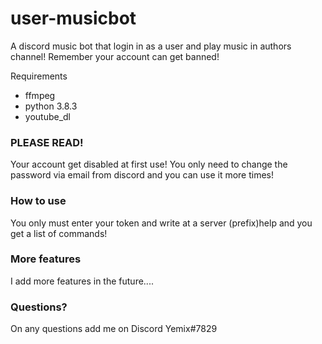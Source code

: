 # user-musicbot
A discord music bot that login in as a user and play music in authors channel! Remember your account can get banned!

Requirements
- ffmpeg
- python 3.8.3
- youtube_dl

### PLEASE READ!
Your account get disabled at first use! You only need to change the password via email from discord and you can use it more times!

### How to use
You only must enter your token and write at a server (prefix)help and you get a list of commands!

### More features
I add more features in the future....

### Questions?

On any questions add me on Discord Yemix#7829
